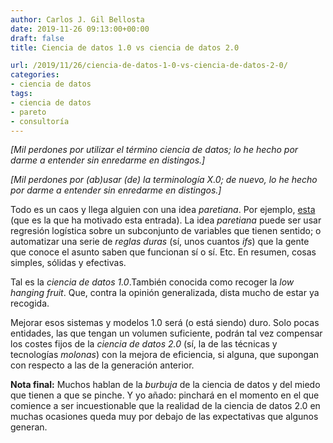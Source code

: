 ```yaml
---
author: Carlos J. Gil Bellosta
date: 2019-11-26 09:13:00+00:00
draft: false
title: Ciencia de datos 1.0 vs ciencia de datos 2.0

url: /2019/11/26/ciencia-de-datos-1-0-vs-ciencia-de-datos-2-0/
categories:
- ciencia de datos
tags:
- ciencia de datos
- pareto
- consultoría
---
```


_[Mil perdones por utilizar el término ciencia de datos; lo he hecho por darme a entender sin enredarme en distingos.]_

_[Mil perdones por (ab)usar (de) la terminología X.0; de nuevo, lo he hecho por darme a entender sin enredarme en distingos.]_

Todo es un caos y llega alguien con una idea _paretiana_. Por ejemplo, [esta](https://datawookie.netlify.com/blog/2019/10/private-security-and-the-pareto-principle/) (que es la que ha motivado esta entrada). La idea _paretiana_ puede ser usar regresión logística sobre un subconjunto de variables que tienen sentido; o automatizar una serie de _reglas duras_ (sí, unos cuantos _ifs_) que la gente que conoce el asunto saben que funcionan sí o sí. Etc. En resumen, cosas simples, sólidas y efectivas.

Tal es la _ciencia de datos 1.0_.También conocida como recoger la _low hanging fruit_. Que, contra la opinión generalizada, dista mucho de estar ya recogida.

Mejorar esos sistemas y modelos 1.0 será (o está siendo) duro. Solo pocas entidades, las que tengan un volumen suficiente, podrán tal vez compensar los costes fijos de la _ciencia de datos 2.0_ (sí, la de las técnicas y tecnologías _molonas_) con la mejora de eficiencia, si alguna, que supongan con respecto a las de la generación anterior.

**Nota final:** Muchos hablan de la _burbuja_ de la ciencia de datos y del miedo que tienen a que se pinche. Y yo añado: pinchará en el momento en el que comience a ser incuestionable que la realidad de la ciencia de datos 2.0 en muchas ocasiones queda muy por debajo de las expectativas que algunos generan.



